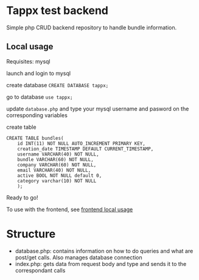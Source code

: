 # Tappx test backend

Simple php CRUD backend repository to handle bundle information.

## Local usage

Requisites: mysql

launch and login to mysql

create database `CREATE DATABASE tappx;`

go to database `use tappx;`

update `database.php` and type your mysql username and pasword on the corresponding variables

create table

```
CREATE TABLE bundles(
    id INT(11) NOT NULL AUTO_INCREMENT PRIMARY KEY,
    creation_date TIMESTAMP DEFAULT CURRENT_TIMESTAMP,
    username VARCHAR(40) NOT NULL,
    bundle VARCHAR(60) NOT NULL,
    company VARCHAR(60) NOT NULL,
    email VARCHAR(40) NOT NULL,
    active BOOL NOT NULL default 0,
    category varchar(10) NOT NULL
    );
```

Ready to go!

To use with the frontend, see [frontend local usage](https://github.com/a96lex/tappx-test-frontend)

# Structure

- database.php: contains information on how to do queries and what are post/get calls. Also manages database connection
- index.php: gets data from request body and type and sends it to the correspondant calls
